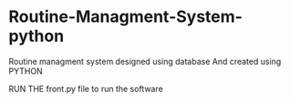 # Routine-Managment-System-python
Routine managment system designed using database And created using PYTHON

RUN THE front.py file to run the software
